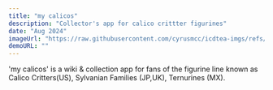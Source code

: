 ```yaml
---
title: "my calicos"
description: "Collector's app for calico crittter figurines"
date: "Aug 2024"
imageUrl: "https://raw.githubusercontent.com/cyrusmcc/icdtea-imgs/refs/heads/main/cyrusmcc/projects/banners/misternuris.png"
demoURL: ""
---
```


'my calicos' is a wiki & collection app for fans of the figurine line known as Calico Critters(US), Sylvanian Families (JP,UK), Ternurines (MX).